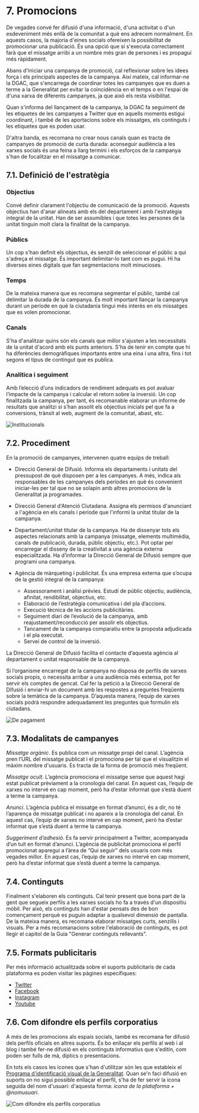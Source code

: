 # 7. Promocions

De vegades convé fer difusió d'una informació, d'una activitat o d'un esdeveniment més enllà de la comunitat a què ens adrecem normalment. En aquests casos, la majoria d'eines socials ofereixen la possibilitat de promocionar una publicació. És una opció que si s'executa correctament farà que el missatge arribi a un nombre més gran de persones i es propagui més ràpidament.

Abans d'iniciar una campanya de promoció, cal reflexionar sobre les idees força i els principals aspectes de la campanya. Així mateix, cal informar-ne la DGAC, que s'encarrega de coordinar totes les campanyes que es duen a terme a la Generalitat per evitar la coincidència en el temps o en l'espai de d'una xarxa de diferents campanyes, ja que això els resta visibilitat.

Quan s'informa del llançament de la campanya, la DGAC fa seguiment de les etiquetes de les campanyes a Twitter que en aquells moments estigui coordinant, i també de les aportacions sobre els missatges, els continguts i les etiquetes que es poden usar.

D'altra banda, es recomana no crear nous canals quan es tracta de campanyes de promoció de curta durada: aconseguir audiència a les xarxes socials és una feina a llarg termini i els esforços de la campanya s'han de focalitzar en el missatge a comunicar.

## 7.1. Definició de l'estratègia

### Objectius

Convé definir clarament l'objectiu de comunicació de la promoció. Aquests objectius han d'anar alineats amb els del departament i amb l'estratègia integral de la unitat. Han de ser assumibles i que totes les persones de la unitat tinguin molt clara la finalitat de la campanya.

### Públics

Un cop s'han definit els objectius, és senzill de seleccionar el públic a qui s'adreça el missatge. És important delimitar-lo tant com es pugui. Hi ha diverses eines digitals que fan segmentacions molt minucioses.

### Temps

De la mateixa manera que es recomana segmentar el públic, també cal delimitar la durada de la campanya. És molt important llançar la campanya durant un període en què la ciutadania tingui més interès en els missatges que es volen promocionar.

### Canals

S'ha d'analitzar quins són els canals que millor s'ajusten a les necessitats de la unitat d'acord amb els punts anteriors. S'ha de tenir en compte que hi ha diferències demogràfiques importants entre una eina i una altra, fins i tot segons el tipus de contingut que es publica.

### Analítica i seguiment

Amb l’elecció d’uns indicadors de rendiment adequats es pot avaluar l’impacte de la campanya i calcular el retorn sobre la inversió. Un cop finalitzada la campanya, per tant, és recomanable elaborar un informe de resultats que analitzi si s’han assolit els objectius inicials pel que fa a conversions, trànsit al web, augment de la comunitat, abast, etc. 

![ Institucionals](./assets/img/7_1_institucional.png)

## 7.2. Procediment

En la promoció de campanyes, intervenen quatre equips de treball:

- Direcció General de Difusió. Informa els departaments i unitats del pressupost de què disposen per a les campanyes. A més, indica als responsables de les campanyes dels períodes en què és convenient iniciar-les per tal que no se solapin amb altres promocions de la Generalitat ja programades. 
- Direcció General d'Atenció Ciutadana. Assigna els permisos d'anunciant a l'agència en els canals i període que l'informi la unitat titular de la campanya.
- Departament/unitat titular de la campanya. Ha de dissenyar tots els aspectes relacionats amb la campanya (missatge, elements multimèdia, canals de publicació, durada, públic objectiu, etc.). Pot optar per encarregar el disseny de la creativitat a una agència externa especialitzada. Ha d’informar la Direcció General de Difusió sempre que programi una campanya.
- Agència de màrqueting i publicitat. És una empresa externa que s’ocupa de la gestió integral de la campanya:

	- Assessorament i anàlisi prèvies. Estudi de públic objectiu, audiència, afinitat, rendibilitat, objectius, etc.
	- Elaboració de l’estratègia comunicativa i del pla d’accions.
	- Execució tècnica de les accions publicitàries.
	- Seguiment diari de l’evolució de la campanya, amb reajustament/reconducció per assolir els objectius.
	- Tancament de la campanya comparatiu entre la proposta adjudicada i el pla executat.
	- Servei de control de la inversió.
	
La Direcció General de Difusió facilita el contacte d’aquesta agència al departament o unitat responsable de la campanya.

Si l’organisme encarregat de la campanya no disposa de perfils de xarxes socials propis, o necessita arribar a una audiència més extensa, pot fer servir els comptes de gencat. Cal fer la petició a la Direcció General de Difusió i enviar-hi un document amb les respostes a preguntes freqüents sobre la temàtica de la campanya. D’aquesta manera, l’equip de xarxes socials podrà respondre adequadament les preguntes que formulin els ciutadans.

![ De pagament](./assets/img/7_2_pagament.png)

## 7.3. Modalitats de campanyes

*Missatge orgànic*. Es publica com un missatge propi del canal. L’agència pren l’URL del missatge publicat i el promociona per tal que el visualitzin el màxim nombre d'usuaris. Es tracta de la forma de promoció més freqüent.

*Missatge ocult*. L’agència promociona el missatge sense que aquest hagi estat publicat prèviament a la cronologia del canal. En aquest cas, l’equip de xarxes no intervé en cap moment, però ha d’estar informat que s’està duent a terme la campanya.

*Anunci*. L’agència publica el missatge en format d’anunci, és a dir, no té l’aparença de missatge publicat i no apareix a la cronologia del canal. En aquest cas, l’equip de xarxes no intervé en cap moment, però ha d’estar informat que s’està duent a terme la campanya.

*Suggeriment d’adhesió*. Es fa servir principalment a Twitter, acompanyada d’un tuit en format d’anunci. L’agència de publicitat promociona el perfil promocionat aparegui a l’àrea de “Qui seguir” dels usuaris com més vegades millor. En aquest cas, l’equip de xarxes no intervé en cap moment, però ha d’estar informat que s’està duent a terme la campanya.

## 7.4. Continguts

Finalment s'elaboren els continguts. Cal tenir present que bona part de la gent que segueix perfils a les xarxes socials ho fa  a través d'un dispositiu mòbil. Per això, els continguts han d'estar pensats des de bon començament perquè es puguin adaptar a qualsevol dimensió de pantalla. De la mateixa manera, es recomana elaborar missatges curts, senzills i visuals. Per a més recomanacions sobre l'elaboració de continguts, es pot llegir el capítol de la Guia "Generar continguts rellevants".

## 7.5. Formats publicitaris

Per més informació actualitzada sobre el suports publicitaris de cada plataforma es poden visitar les pàgines específiques:

- [Twitter](https://business.twitter.com/en/advertising/campaign-types.html)
- [Facebook](https://www.facebook.com/business/ads-guide)
- [Instagram](https://business.instagram.com/advertising)
- [Youtube](https://support.google.com/youtube/answer/2467968?hl=es)

## 7.6. Com difondre els perfils corporatius

A més de les promocions als espais socials, també es recomana fer difusió dels perfils oficials en altres suports. És bo enllaçar els perfils al web i al blog i també fer-ne difusió en els continguts informatius que s'editin, com poden ser fulls de mà, díptics o presentacions.

En tots els casos les icones que s'han d'utilitzar són les que estableix el [Programa d'identificació visual de la Generalitat](http://identitatcorporativa.gencat.cat/ca/aplicacions/xarxes-socials/). Quan se'n faci difusió en suports on no sigui possible enllaçar el perfil, s'ha de fer servir la icona seguida del nom d'usuari: d'aquesta forma: *icona de la plataforma + @nomusuari*.

![ Com difondre els perfils corporatius](./assets/img/7_3_promocions.jpg)

